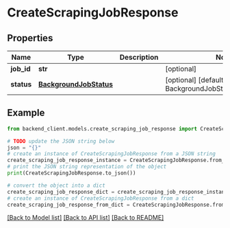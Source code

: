 # CreateScrapingJobResponse


## Properties

Name | Type | Description | Notes
------------ | ------------- | ------------- | -------------
**job_id** | **str** |  | [optional] 
**status** | [**BackgroundJobStatus**](BackgroundJobStatus.md) |  | [optional] [default to BackgroundJobStatus.UNSPECIFIED]

## Example

```python
from backend_client.models.create_scraping_job_response import CreateScrapingJobResponse

# TODO update the JSON string below
json = "{}"
# create an instance of CreateScrapingJobResponse from a JSON string
create_scraping_job_response_instance = CreateScrapingJobResponse.from_json(json)
# print the JSON string representation of the object
print(CreateScrapingJobResponse.to_json())

# convert the object into a dict
create_scraping_job_response_dict = create_scraping_job_response_instance.to_dict()
# create an instance of CreateScrapingJobResponse from a dict
create_scraping_job_response_from_dict = CreateScrapingJobResponse.from_dict(create_scraping_job_response_dict)
```
[[Back to Model list]](../README.md#documentation-for-models) [[Back to API list]](../README.md#documentation-for-api-endpoints) [[Back to README]](../README.md)


